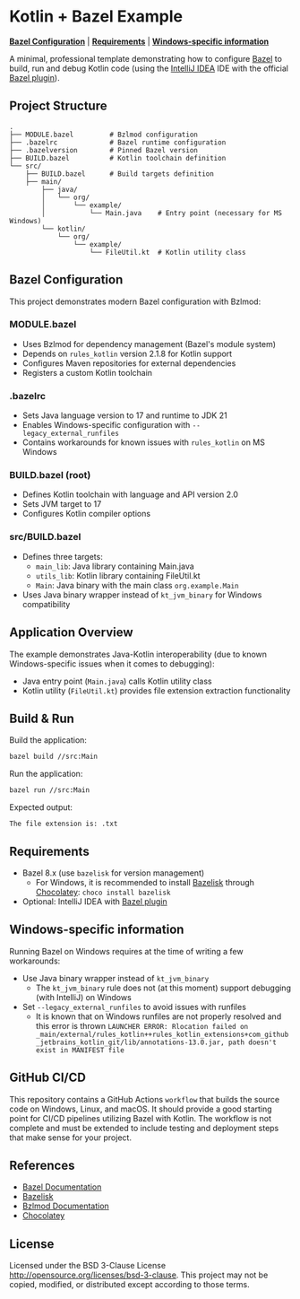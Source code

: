 # Kotlin + Bazel Example
[**Bazel Configuration**](#bazel-configuration)
| [**Requirements**](#requirements)
| [**Windows-specific information**](#windows-specific-information)

A minimal, professional template demonstrating how to configure [Bazel](https://bazel.build) to 
build, run and debug Kotlin code (using the [IntelliJ IDEA](https://www.jetbrains.com/idea/) IDE with the official
[Bazel plugin](https://plugins.jetbrains.com/plugin/22977-bazel)).

## Project Structure

```
.
├── MODULE.bazel         # Bzlmod configuration
├── .bazelrc             # Bazel runtime configuration
├── .bazelversion        # Pinned Bazel version
├── BUILD.bazel          # Kotlin toolchain definition
└── src/
    ├── BUILD.bazel      # Build targets definition
    ├── main/
        ├── java/
        │   └── org/
        │       └── example/
        │           └── Main.java    # Entry point (necessary for MS Windows)
        └── kotlin/
            └── org/
                └── example/
                    └── FileUtil.kt  # Kotlin utility class
```

## Bazel Configuration

This project demonstrates modern Bazel configuration with Bzlmod:

### MODULE.bazel
- Uses Bzlmod for dependency management (Bazel's module system)
- Depends on `rules_kotlin` version 2.1.8 for Kotlin support
- Configures Maven repositories for external dependencies
- Registers a custom Kotlin toolchain

### .bazelrc
- Sets Java language version to 17 and runtime to JDK 21
- Enables Windows-specific configuration with `--legacy_external_runfiles`
- Contains workarounds for known issues with `rules_kotlin` on MS Windows

### BUILD.bazel (root)
- Defines Kotlin toolchain with language and API version 2.0
- Sets JVM target to 17
- Configures Kotlin compiler options

### src/BUILD.bazel
- Defines three targets:
  - `main_lib`: Java library containing Main.java
  - `utils_lib`: Kotlin library containing FileUtil.kt
  - `Main`: Java binary with the main class `org.example.Main`
- Uses Java binary wrapper instead of `kt_jvm_binary` for Windows compatibility

## Application Overview

The example demonstrates Java-Kotlin interoperability (due to known Windows-specific issues when 
it comes to debugging):
- Java entry point (`Main.java`) calls Kotlin utility class
- Kotlin utility (`FileUtil.kt`) provides file extension extraction functionality

## Build & Run

Build the application:
```bash
bazel build //src:Main
```

Run the application:
```bash
bazel run //src:Main
```

Expected output:
```
The file extension is: .txt
```

## Requirements
- Bazel 8.x (use `bazelisk` for version management)
  - For Windows, it is recommended to install [Bazelisk](https://github.com/bazelbuild/bazelisk) 
  through [Chocolatey](https://chocolatey.org/): `choco install bazelisk`
- Optional: IntelliJ IDEA with [Bazel plugin](https://plugins.jetbrains.com/plugin/22977-bazel)

## Windows-specific information
Running Bazel on Windows requires at the time of writing a few workarounds:
- Use Java binary wrapper instead of `kt_jvm_binary`
  - The `kt_jvm_binary` rule does not (at this moment) support debugging (with IntelliJ) on Windows
- Set `--legacy_external_runfiles` to avoid issues with runfiles
  - It is known that on Windows runfiles are not properly resolved and this error is thrown 
  `LAUNCHER ERROR: Rlocation failed on _main/external/rules_kotlin++rules_kotlin_extensions+com_github_jetbrains_kotlin_git/lib/annotations-13.0.jar, path doesn't exist in MANIFEST file`

## GitHub CI/CD
This repository contains a GitHub Actions `workflow` that builds the source code on Windows, Linux, 
and macOS.
It should provide a good starting point for CI/CD pipelines utilizing Bazel with Kotlin.
The workflow is not complete and must be extended to include testing and deployment steps 
that make sense for your project.

## References
- [Bazel Documentation](https://bazel.build/docs)
- [Bazelisk](https://github.com/bazelbuild/bazelisk)
- [Bzlmod Documentation](https://bazel.build/external/module)
- [Chocolatey](https://chocolatey.org/)

## License
Licensed under the BSD 3-Clause License http://opensource.org/licenses/bsd-3-clause. This project may not be copied, 
modified, or distributed except according to those terms.
